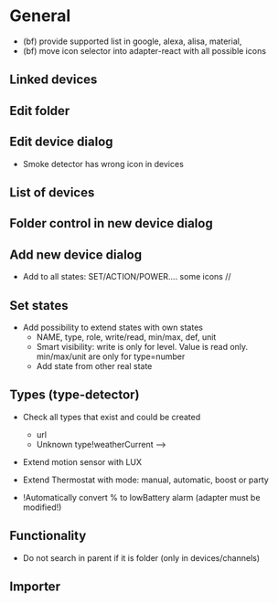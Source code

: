 # General
- (bf) provide supported list in google, alexa, alisa, material,
- (bf) move icon selector into adapter-react with all possible icons
## Linked devices

## Edit folder

## Edit device dialog
<!-- - Edit "read and write" Σ button must be hidden if no IDs defined and read/write IDs -->
<!-- - Disable smart option does not work: https://github.com/ioBroker/ioBroker.devices/issues/51 -->
- Smoke detector has wrong icon in devices
<!-- - Save does not work -->

## List of devices
<!-- - Add feature: "Do not show dialog for 5 minutes" for delete dialog -->
<!-- - Linked devices folder in opened state does not modify icon. (skew and so on) -->
<!-- - Move devices between folders (drag & drop) -->
  <!-- - Add pseudo device root by start dragging and if no devices are in root. -->
  <!-- - Try to detect folder for devices if mouse over the device -->
  <!-- - Open folder for just dropped device -->

## Folder control in new device dialog

## Add new device dialog
- Add to all states: SET/ACTION/POWER.... some icons //
<!-- - Remember last selected folder -->

## Set states
- Add possibility to extend states with own states
  - NAME, type, role, write/read, min/max, def, unit
  - Smart visibility: write is only for level. Value is read only. min/max/unit are only for type=number
  - Add state from other real state

## Types (type-detector)
- Check all types that exist and could be created
    - url
    - Unknown type!weatherCurrent -->

- Extend motion sensor with LUX
- Extend Thermostat with mode: manual, automatic, boost or party
- !Automatically convert % to lowBattery alarm (adapter must be modified!)

## Functionality
- Do not search in parent if it is folder (only in devices/channels)
## Importer
<!-- - Find icon of device (hm-rpc.1.001F9A499D118C) -->

  

